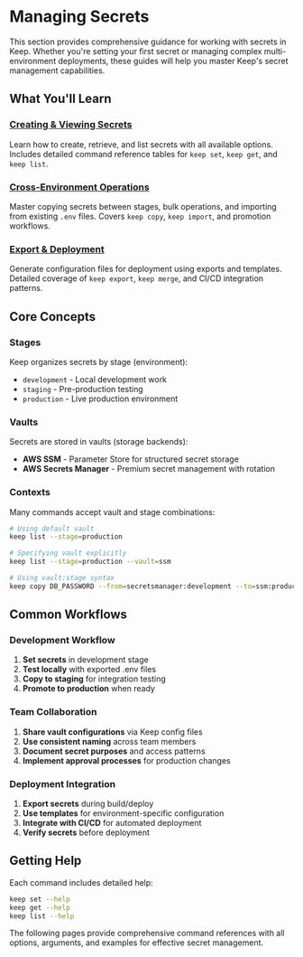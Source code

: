 # Managing Secrets

This section provides comprehensive guidance for working with secrets in Keep. Whether you're setting your first secret or managing complex multi-environment deployments, these guides will help you master Keep's secret management capabilities.

## What You'll Learn

### [Creating & Viewing Secrets](./creating-viewing)
Learn how to create, retrieve, and list secrets with all available options. Includes detailed command reference tables for `keep set`, `keep get`, and `keep list`.

### [Cross-Environment Operations](./cross-environment) 
Master copying secrets between stages, bulk operations, and importing from existing `.env` files. Covers `keep copy`, `keep import`, and promotion workflows.

### [Export & Deployment](./export-deployment)
Generate configuration files for deployment using exports and templates. Detailed coverage of `keep export`, `keep merge`, and CI/CD integration patterns.

## Core Concepts

### Stages
Keep organizes secrets by stage (environment):
- `development` - Local development work
- `staging` - Pre-production testing
- `production` - Live production environment

### Vaults
Secrets are stored in vaults (storage backends):
- **AWS SSM** - Parameter Store for structured secret storage
- **AWS Secrets Manager** - Premium secret management with rotation

### Contexts
Many commands accept vault and stage combinations:
```bash
# Using default vault
keep list --stage=production

# Specifying vault explicitly  
keep list --stage=production --vault=ssm

# Using vault:stage syntax
keep copy DB_PASSWORD --from=secretsmanager:development --to=ssm:production
```

## Common Workflows

### Development Workflow
1. **Set secrets** in development stage
2. **Test locally** with exported .env files
3. **Copy to staging** for integration testing
4. **Promote to production** when ready

### Team Collaboration
1. **Share vault configurations** via Keep config files
2. **Use consistent naming** across team members  
3. **Document secret purposes** and access patterns
4. **Implement approval processes** for production changes

### Deployment Integration
1. **Export secrets** during build/deploy
2. **Use templates** for environment-specific configuration
3. **Integrate with CI/CD** for automated deployment
4. **Verify secrets** before deployment

## Getting Help

Each command includes detailed help:
```bash
keep set --help
keep get --help
keep list --help
```

The following pages provide comprehensive command references with all options, arguments, and examples for effective secret management.